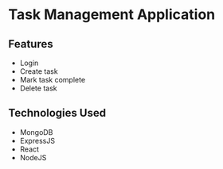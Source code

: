 # Task Management Application
## Features
* Login
* Create task
* Mark task complete
* Delete task

## Technologies Used
* MongoDB
* ExpressJS
* React
* NodeJS
